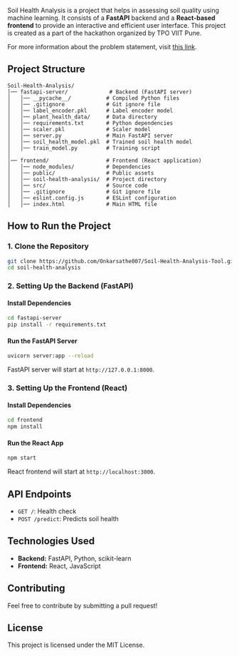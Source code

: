 Soil Health Analysis is a project that helps in assessing soil quality using machine learning. It consists of a **FastAPI** backend and a **React-based frontend** to provide an interactive and efficient user interface. This project is created as a part of the hackathon organized by TPO VIIT Pune.

For more information about the problem statement, visit [this link](https://sites.google.com/viit.ac.in/departmental-hackathon/6e686).

## Project Structure

```
Soil-Health-Analysis/
│── fastapi-server/             # Backend (FastAPI server)
│   │── __pycache__/           # Compiled Python files
│   │── .gitignore             # Git ignore file
│   │── label_encoder.pkl      # Label encoder model
│   │── plant_health_data/     # Data directory
│   │── requirements.txt       # Python dependencies
│   │── scaler.pkl             # Scaler model
│   │── server.py              # Main FastAPI server
│   │── soil_health_model.pkl  # Trained soil health model
│   │── train_model.py         # Training script
│
│── frontend/                  # Frontend (React application)
│   │── node_modules/          # Dependencies
│   │── public/                # Public assets
│   │── soil-health-analysis/  # Project directory
│   │── src/                   # Source code
│   │── .gitignore             # Git ignore file
│   │── eslint.config.js       # ESLint configuration
│   │── index.html             # Main HTML file
```

## How to Run the Project

### 1. Clone the Repository
```sh
git clone https://github.com/Onkarsathe007/Soil-Health-Analysis-Tool.git
cd soil-health-analysis
```

### 2. Setting Up the Backend (FastAPI)

#### Install Dependencies
```sh
cd fastapi-server
pip install -r requirements.txt
```

#### Run the FastAPI Server
```sh
uvicorn server:app --reload
```
FastAPI server will start at `http://127.0.0.1:8000`.

### 3. Setting Up the Frontend (React)

#### Install Dependencies
```sh
cd frontend
npm install
```

#### Run the React App
```sh
npm start
```
React frontend will start at `http://localhost:3000`.

## API Endpoints
- `GET /`: Health check
- `POST /predict`: Predicts soil health

## Technologies Used
- **Backend:** FastAPI, Python, scikit-learn
- **Frontend:** React, JavaScript

## Contributing
Feel free to contribute by submitting a pull request!

## License
This project is licensed under the MIT License.